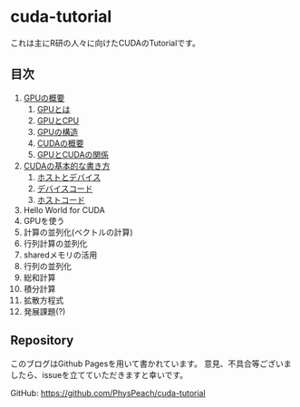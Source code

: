 # cuda-tutorial
これは主にR研の人々に向けたCUDAのTutorialです。

## 目次
1. [GPUの概要](./1.0.md)
    1. [GPUとは](./1.1.md)
    1. [GPUとCPU](./1.2.md)
    1. [GPUの構造](./1.3.md)
    1. [CUDAの概要](./1.4.md)
    1. [GPUとCUDAの関係](./1.5.md)
1. [CUDAの基本的な書き方](./2.0.md)
    1. [ホストとデバイス](./2.1.md)
    1. [デバイスコード](./2.2.md)
    1. [ホストコード](./2.3.md)
3. Hello World for CUDA
4. GPUを使う
5. 計算の並列化(ベクトルの計算)
6. 行列計算の並列化
7. sharedメモリの活用
8. 行列の並列化
9. 総和計算
10. 積分計算
11. 拡散方程式
12. 発展課題(?)

## Repository
このブログはGithub Pagesを用いて書かれています。
意見、不具合等ございましたら、issueを立てていただきますと幸いです。

GitHub: https://github.com/PhysPeach/cuda-tutorial